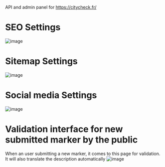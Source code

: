 API and admin panel for https://citycheck.fr/

# SEO Settings
![image](https://user-images.githubusercontent.com/22296524/147656369-a3096586-c064-4a8a-b3af-504281605866.png)

# Sitemap Settings
![image](https://user-images.githubusercontent.com/22296524/147656407-85c654be-1834-47d4-ac8b-161ea1a705e6.png)

# Social media Settings
![image](https://user-images.githubusercontent.com/22296524/147656436-f6698f9f-087b-4edc-80f8-21537a1da78e.png)

# Validation interface for new submitted marker by the public
When an user submitting a new marker, it comes to this page for validation. It will also translate the description automatically
![image](https://user-images.githubusercontent.com/22296524/147656501-380d57cf-59b2-4fdf-a025-ee80c60e20a3.png)

